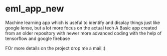 # eml_app_new
Machine learning app which is useful to identify and display things just like google lense, but a lot more focus on the actual tech 
A Basic app created from an older repository with newer more advanced coding with the help of tensorflow and google firebase 

FOr more details on the project drop me a mail :)
